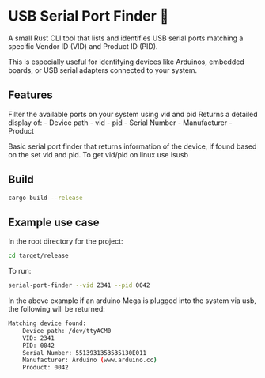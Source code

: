 # USB Serial Port Finder 🔌

A small Rust CLI tool that lists and identifies USB serial ports matching a specific Vendor ID (VID) and Product ID (PID).

This is especially useful for identifying devices like Arduinos, embedded boards, or USB serial adapters connected to your system.

## Features 

Filter the available ports on your system using vid and pid
Returns a detailed display of:
    - Device path
    - vid
    - pid
    - Serial Number
    - Manufacturer
    - Product

Basic serial port finder that returns information of the device,
if found based on the set vid and pid.
To get vid/pid on linux use lsusb

## Build

```bash
cargo build --release
```

## Example use case

In the root directory for the project:

```bash
cd target/release
```

To run:

```bash
serial-port-finder --vid 2341 --pid 0042
```

In the above example if an arduino Mega is plugged into the system via usb,
the following will be returned:

```bash
Matching device found:
    Device path: /dev/ttyACM0
    VID: 2341
    PID: 0042
    Serial Number: 5513931353535130E011
    Manufacturer: Arduino (www.arduino.cc)
    Product: 0042
```
